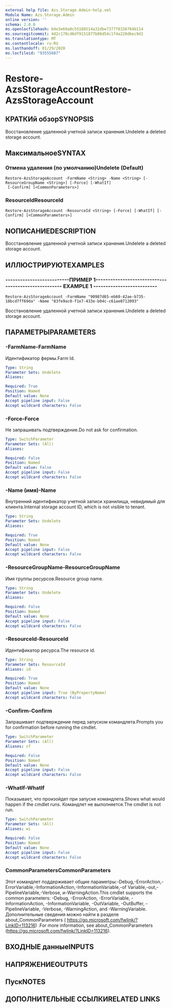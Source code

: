 ```yaml
---
external help file: Azs.Storage.Admin-help.xml
Module Name: Azs.Storage.Admin
online version: ''
schema: 2.0.0
ms.openlocfilehash: b4e3e69a0c55188514a31dbe7377f8336784b114
ms.sourcegitcommit: 4d2c178cd6df9151877b08d54c1f4a228dbec9d1
ms.translationtype: MT
ms.contentlocale: ru-RU
ms.lasthandoff: 01/29/2020
ms.locfileid: "93555687"
---
```

# <span data-ttu-id="d0c6f-101">Restore-AzsStorageAccount</span><span class="sxs-lookup"><span data-stu-id="d0c6f-101">Restore-AzsStorageAccount</span></span>

## <span data-ttu-id="d0c6f-102">КРАТКИй обзор</span><span class="sxs-lookup"><span data-stu-id="d0c6f-102">SYNOPSIS</span></span>
<span data-ttu-id="d0c6f-103">Восстановление удаленной учетной записи хранения.</span><span class="sxs-lookup"><span data-stu-id="d0c6f-103">Undelete a deleted storage account.</span></span>

## <span data-ttu-id="d0c6f-104">Максимальное</span><span class="sxs-lookup"><span data-stu-id="d0c6f-104">SYNTAX</span></span>

### <span data-ttu-id="d0c6f-105">Отмена удаления (по умолчанию)</span><span class="sxs-lookup"><span data-stu-id="d0c6f-105">Undelete (Default)</span></span>
```
Restore-AzsStorageAccount -FarmName <String> -Name <String> [-ResourceGroupName <String>] [-Force] [-WhatIf]
 [-Confirm] [<CommonParameters>]
```

### <span data-ttu-id="d0c6f-106">ResourceId</span><span class="sxs-lookup"><span data-stu-id="d0c6f-106">ResourceId</span></span>
```
Restore-AzsStorageAccount -ResourceId <String> [-Force] [-WhatIf] [-Confirm] [<CommonParameters>]
```

## <span data-ttu-id="d0c6f-107">NОПИСАНИЕ</span><span class="sxs-lookup"><span data-stu-id="d0c6f-107">DESCRIPTION</span></span>
<span data-ttu-id="d0c6f-108">Восстановление удаленной учетной записи хранения.</span><span class="sxs-lookup"><span data-stu-id="d0c6f-108">Undelete a deleted storage account.</span></span>

## <span data-ttu-id="d0c6f-109">ИЛЛЮСТРИРУЮТ</span><span class="sxs-lookup"><span data-stu-id="d0c6f-109">EXAMPLES</span></span>

### <span data-ttu-id="d0c6f-110">--------------------------ПРИМЕР 1--------------------------</span><span class="sxs-lookup"><span data-stu-id="d0c6f-110">-------------------------- EXAMPLE 1 --------------------------</span></span>
```
Restore-AzsStorageAccount -FarmName "90987d65-eb60-42ae-b735-18bcd7ff69da" -Name "83fe9ac0-f1e7-433e-b04c-c61ae0712093"
```

<span data-ttu-id="d0c6f-111">Восстановление удаленной учетной записи хранения.</span><span class="sxs-lookup"><span data-stu-id="d0c6f-111">Undelete a deleted storage account.</span></span>

## <span data-ttu-id="d0c6f-112">ПАРАМЕТРЫ</span><span class="sxs-lookup"><span data-stu-id="d0c6f-112">PARAMETERS</span></span>

### <span data-ttu-id="d0c6f-113">-FarmName</span><span class="sxs-lookup"><span data-stu-id="d0c6f-113">-FarmName</span></span>
<span data-ttu-id="d0c6f-114">Идентификатор фермы.</span><span class="sxs-lookup"><span data-stu-id="d0c6f-114">Farm Id.</span></span>

```yaml
Type: String
Parameter Sets: Undelete
Aliases: 

Required: True
Position: Named
Default value: None
Accept pipeline input: False
Accept wildcard characters: False
```

### <span data-ttu-id="d0c6f-115">-Force</span><span class="sxs-lookup"><span data-stu-id="d0c6f-115">-Force</span></span>
<span data-ttu-id="d0c6f-116">Не запрашивать подтверждение.</span><span class="sxs-lookup"><span data-stu-id="d0c6f-116">Do not ask for confirmation.</span></span>

```yaml
Type: SwitchParameter
Parameter Sets: (All)
Aliases: 

Required: False
Position: Named
Default value: False
Accept pipeline input: False
Accept wildcard characters: False
```

### <span data-ttu-id="d0c6f-117">-Name (имя)</span><span class="sxs-lookup"><span data-stu-id="d0c6f-117">-Name</span></span>
<span data-ttu-id="d0c6f-118">Внутренний идентификатор учетной записи хранилища, невидимый для клиента.</span><span class="sxs-lookup"><span data-stu-id="d0c6f-118">Internal storage account ID, which is not visible to tenant.</span></span>

```yaml
Type: String
Parameter Sets: Undelete
Aliases: 

Required: True
Position: Named
Default value: None
Accept pipeline input: False
Accept wildcard characters: False
```

### <span data-ttu-id="d0c6f-119">-ResourceGroupName</span><span class="sxs-lookup"><span data-stu-id="d0c6f-119">-ResourceGroupName</span></span>
<span data-ttu-id="d0c6f-120">Имя группы ресурсов.</span><span class="sxs-lookup"><span data-stu-id="d0c6f-120">Resource group name.</span></span>

```yaml
Type: String
Parameter Sets: Undelete
Aliases: 

Required: False
Position: Named
Default value: None
Accept pipeline input: False
Accept wildcard characters: False
```

### <span data-ttu-id="d0c6f-121">-ResourceId</span><span class="sxs-lookup"><span data-stu-id="d0c6f-121">-ResourceId</span></span>
<span data-ttu-id="d0c6f-122">Идентификатор ресурса.</span><span class="sxs-lookup"><span data-stu-id="d0c6f-122">The resource id.</span></span>

```yaml
Type: String
Parameter Sets: ResourceId
Aliases: id

Required: True
Position: Named
Default value: None
Accept pipeline input: True (ByPropertyName)
Accept wildcard characters: False
```

### <span data-ttu-id="d0c6f-123">-Confirm</span><span class="sxs-lookup"><span data-stu-id="d0c6f-123">-Confirm</span></span>
<span data-ttu-id="d0c6f-124">Запрашивает подтверждение перед запуском командлета.</span><span class="sxs-lookup"><span data-stu-id="d0c6f-124">Prompts you for confirmation before running the cmdlet.</span></span>

```yaml
Type: SwitchParameter
Parameter Sets: (All)
Aliases: cf

Required: False
Position: Named
Default value: None
Accept pipeline input: False
Accept wildcard characters: False
```

### <span data-ttu-id="d0c6f-125">-WhatIf</span><span class="sxs-lookup"><span data-stu-id="d0c6f-125">-WhatIf</span></span>
<span data-ttu-id="d0c6f-126">Показывает, что произойдет при запуске командлета.</span><span class="sxs-lookup"><span data-stu-id="d0c6f-126">Shows what would happen if the cmdlet runs.</span></span>
<span data-ttu-id="d0c6f-127">Командлет не выполняется.</span><span class="sxs-lookup"><span data-stu-id="d0c6f-127">The cmdlet is not run.</span></span>

```yaml
Type: SwitchParameter
Parameter Sets: (All)
Aliases: wi

Required: False
Position: Named
Default value: None
Accept pipeline input: False
Accept wildcard characters: False
```

### <span data-ttu-id="d0c6f-128">CommonParameters</span><span class="sxs-lookup"><span data-stu-id="d0c6f-128">CommonParameters</span></span>
<span data-ttu-id="d0c6f-129">Этот командлет поддерживает общие параметры:-Debug,-ErrorAction,-ErrorVariable,-InformationAction,-InformationVariable,-of Variable,-out,-PipelineVariable,-Verbose, и-WarningAction.</span><span class="sxs-lookup"><span data-stu-id="d0c6f-129">This cmdlet supports the common parameters: -Debug, -ErrorAction, -ErrorVariable, -InformationAction, -InformationVariable, -OutVariable, -OutBuffer, -PipelineVariable, -Verbose, -WarningAction, and -WarningVariable.</span></span> <span data-ttu-id="d0c6f-130">Дополнительные сведения можно найти в разделе about_CommonParameters ( https://go.microsoft.com/fwlink/?LinkID=113216) .</span><span class="sxs-lookup"><span data-stu-id="d0c6f-130">For more information, see about_CommonParameters (https://go.microsoft.com/fwlink/?LinkID=113216).</span></span>

## <span data-ttu-id="d0c6f-131">ВХОДНЫЕ данные</span><span class="sxs-lookup"><span data-stu-id="d0c6f-131">INPUTS</span></span>

## <span data-ttu-id="d0c6f-132">НАПРЯЖЕНИЕ</span><span class="sxs-lookup"><span data-stu-id="d0c6f-132">OUTPUTS</span></span>

## <span data-ttu-id="d0c6f-133">Пуск</span><span class="sxs-lookup"><span data-stu-id="d0c6f-133">NOTES</span></span>

## <span data-ttu-id="d0c6f-134">ДОПОЛНИТЕЛЬНЫЕ ССЫЛКИ</span><span class="sxs-lookup"><span data-stu-id="d0c6f-134">RELATED LINKS</span></span>


